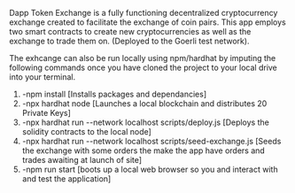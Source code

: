 Dapp Token Exchange is a fully functioning decentralized cryptocurrency exchange created to facilitate the exchange of coin pairs. This app employs two smart contracts to create new cryptocurrencies as well as the exchange to trade them on. (Deployed to the Goerli test network).

The exhcange can also be run locally using npm/hardhat by imputing the following commands once you have cloned the project to your local drive into your terminal.

1. -npm install   [Installs packages and dependancies]
2. -npx hardhat node [Launches a local blockchain and distributes 20 Private Keys]
3. -npx hardhat run --network localhost scripts/deploy.js  [Deploys the solidity contracts to the local node]
4. -npx hardhat run --network localhost scripts/seed-exchange.js [Seeds the exchange with some orders the make the app have orders and trades awaiting at launch of site]
5. -npm run start  [boots up a local web browser so you and interact with and test the application]
